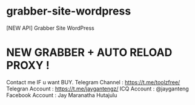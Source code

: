 # grabber-site-wordpress
[NEW API] Grabber Site WordPress 

# NEW GRABBER + AUTO RELOAD PROXY !
Contact me IF u want BUY.
Telegram Channel : https://t.me/toolzfree/
Telegran Account : https://t.me/jaygantengz/
ICQ Account : @jayganteng
Facebook Account : Jay Maranatha Hutajulu
